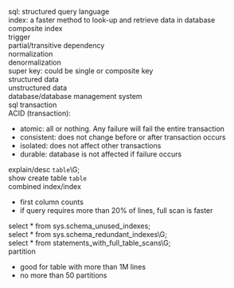 sql: structured query language  
index: a faster method to look-up and retrieve data in database  
composite index  
trigger  
partial/transitive dependency  
normalization  
denormalization  
super key: could be single or composite key  
structured data  
unstructured data  
database/database management system  
sql transaction  
ACID (transaction):  
- atomic: all or nothing. Any failure will fail the entire transaction
- consistent: does not change before or after transaction occurs
- isolated: does not affect other transactions
- durable: database is not affected if failure occurs

explain/desc `table`\G;  
show create table `table`  
combined index/index  
- first column counts
- if query requires more than 20% of lines, full scan is faster

select * from sys.schema_unused_indexes;  
select * from sys.schema_redundant_indexes\G;  
select * from statements_with_full_table_scans\G;  
partition
- good for table with more than 1M lines
- no more than 50 partitions
	
